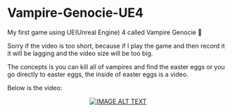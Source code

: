 # Vampire-Genocie-UE4

My first game using UE(Unreal Engine) 4 called Vampire Genocie 🥰

Sorry if the video is too short, because if I play the game and then record it it will be lagging and the video size will be too big.

The concepts is you can kill all of vampires and find the easter eggs or you go directly to easter eggs, the inside of easter eggs is a video.

Below is the video:

<div align="center">
  <a href="https://www.youtube.com/watch?v=gmAzhivpPto"><img src="https://img.youtube.com/vi/gmAzhivpPto/0.jpg" alt="IMAGE ALT TEXT"></a>
</div>
